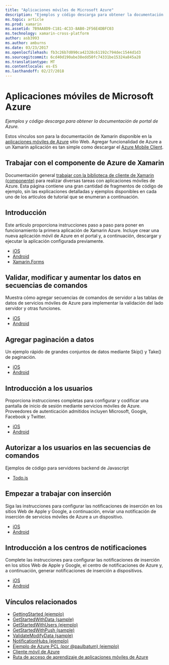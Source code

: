 ```yaml
---
title: "Aplicaciones móviles de Microsoft Azure"
description: "Ejemplos y código descarga para obtener la documentación de portal de Azure."
ms.topic: article
ms.prod: xamarin
ms.assetid: 7B9AA8D9-C181-4C33-8AB0-2F56E4DBFC03
ms.technology: xamarin-cross-platform
author: asb3993
ms.author: amburns
ms.date: 03/23/2017
ms.openlocfilehash: fb3c26b7d090ca42328c61192c794dec1544d1d3
ms.sourcegitcommit: 6cd40d190abe38edd50fc74331be15324a845a28
ms.translationtype: MT
ms.contentlocale: es-ES
ms.lasthandoff: 02/27/2018
---
```

# <a name="microsoft-azure-mobile-apps"></a>Aplicaciones móviles de Microsoft Azure

_Ejemplos y código descarga para obtener la documentación de portal de Azure._

<!--
NOTE TO AUTHORS: this page is referenced from
http://azure.microsoft.com/en-us/develop/mobile/xamarin/
as https://developer.xamarin.com/guides/cross-platform/data-cloud/mobile-services/
A redirect has been put in place to /mobile-apps/ HOWEVER the /Resources/ .ZIP files are still located in /mobile-services/ so that the following permalinks don't break

The ZIPs in /Resources/ are also referenced by inbound links
Getting Started  http://go.microsoft.com/fwlink/p/?LinkId=331359
Get started with data   http://go.microsoft.com/fwlink/p/?LinkId=331302
Get started with push   http://go.microsoft.com/fwlink/p/?LinkId=331303
Get started with authentication http://go.microsoft.com/fwlink/p/?LinkId=331328
Get started with Notification Hubs  http://go.microsoft.com/fwlink/p/?LinkId=331329
Validate and modify data    http://go.microsoft.com/fwlink/p/?LinkId=331330
-->


Estos vínculos son para la documentación de Xamarin disponible en la [aplicaciones móviles de Azure](https://azure.microsoft.com/en-us/documentation/services/app-service/mobile/) sitio Web.
Agregar funcionalidad de Azure a un Xamarin aplicación es tan simple como descargar el [Azure Mobile Client](https://www.nuget.org/packages/Microsoft.Azure.Mobile.Client/).

## <a name="working-with-the-xamarin-azure-component"></a>Trabajar con el componente de Azure de Xamarin

Documentación general [trabajar con la biblioteca de cliente de Xamarin (componente)](https://azure.microsoft.com/en-us/documentation/articles/app-service-mobile-dotnet-how-to-use-client-library/) para realizar diversas tareas con aplicaciones móviles de Azure. Esta página contiene una gran cantidad de fragmentos de código de ejemplo, sin las explicaciones detalladas y ejemplos disponibles en cada uno de los artículos de tutorial que se enumeran a continuación.

## <a name="getting-started"></a>Introducción

Este artículo proporciona instrucciones paso a paso para poner en funcionamiento la primera aplicación de Xamarin Azure.
Incluye crear una nueva aplicación móvil de Azure en el portal y, a continuación, descargar y ejecutar la aplicación configurada previamente.

-  [iOS](https://azure.microsoft.com/en-us/documentation/articles/app-service-mobile-xamarin-ios-get-started/)
-  [Android](https://azure.microsoft.com/en-us/documentation/articles/app-service-mobile-xamarin-android-get-started/)
-  [Xamarin.Forms](https://azure.microsoft.com/en-us/documentation/articles/app-service-mobile-xamarin-forms-get-started/)

## <a name="validate-modify-and-augment-data-in-scripts"></a>Validar, modificar y aumentar los datos en secuencias de comandos

Muestra cómo agregar secuencias de comandos de servidor a las tablas de datos de servicios móviles de Azure para implementar la validación del lado servidor y otras funciones.

-  [iOS](https://azure.microsoft.com/en-us/documentation/articles/mobile-services-dotnet-how-to-use-client-library/#errors)
-  [Android](https://azure.microsoft.com/en-us/documentation/articles/mobile-services-dotnet-how-to-use-client-library/#errors)


## <a name="add-paging-to-data"></a>Agregar paginación a datos

Un ejemplo rápido de grandes conjuntos de datos mediante Skip() y Take() de paginación.

-  [iOS](https://azure.microsoft.com/en-us/documentation/articles/mobile-services-dotnet-how-to-use-client-library/#paging)
-  [Android](https://azure.microsoft.com/en-us/documentation/articles/mobile-services-dotnet-how-to-use-client-library/#paging)


## <a name="get-started-with-users"></a>Introducción a los usuarios

Proporciona instrucciones completas para configurar y codificar una pantalla de inicio de sesión mediante servicios móviles de Azure. Proveedores de autenticación admitidos incluyen Microsoft, Google, Facebook y Twitter.

-  [iOS](https://azure.microsoft.com/en-us/documentation/articles/app-service-mobile-xamarin-ios-get-started-users/)
-  [Android](https://azure.microsoft.com/en-us/documentation/articles/app-service-mobile-xamarin-android-get-started-users/)


## <a name="authorize-users-in-scripts"></a>Autorizar a los usuarios en las secuencias de comandos

Ejemplos de código para servidores backend de Javascript

-  [Todo.js](https://github.com/Azure/azure-mobile-apps-node/blob/master/samples/personal-table/tables/TodoItem.js#L38)


## <a name="get-started-with-push"></a>Empezar a trabajar con inserción

Siga las instrucciones para configurar las notificaciones de inserción en los sitios Web de Apple y Google, a continuación, enviar una notificación de inserción de servicios móviles de Azure a un dispositivo.

-  [iOS](https://azure.microsoft.com/en-us/documentation/articles/app-service-mobile-xamarin-ios-get-started-push/)
-  [Android](https://azure.microsoft.com/en-us/documentation/articles/app-service-mobile-xamarin-android-get-started-push/)


## <a name="get-started-with-notification-hubs"></a>Introducción a los centros de notificaciones

Complete las instrucciones para configurar las notificaciones de inserción en los sitios Web de Apple y Google, el centro de notificaciones de Azure y, a continuación, generar notificaciones de inserción a dispositivos.

-  [iOS](http://azure.microsoft.com/en-us/documentation/articles/partner-xamarin-notification-hubs-ios-get-started/)
-  [Android](http://azure.microsoft.com/en-us/documentation/articles/partner-xamarin-notification-hubs-android-get-started/)



## <a name="related-links"></a>Vínculos relacionados

- [GettingStarted (ejemplo)](https://github.com/xamarin/mobile-samples/tree/master/Azure/GettingStarted)
- [GetStartedWithData (sample)](https://github.com/xamarin/mobile-samples/tree/master/Azure/GetStartedWithData)
- [GetStartedWithUsers (ejemplo)](https://github.com/xamarin/mobile-samples/tree/master/Azure/GetStartedWithUsers)
- [GetStartedWithPush (sample)](https://github.com/xamarin/mobile-samples/tree/master/Azure/GetStartedWithPush)
- [ValidateModifyData (sample)](https://github.com/xamarin/mobile-samples/tree/master/Azure/ValidateModifyData)
- [NotificationHubs (ejemplo)](https://github.com/xamarin/mobile-samples/tree/master/Azure/NotificationHubs)
- [Ejemplo de Azure PCL (por @paulbatum) (ejemplo)](https://github.com/paulbatum/mobile-services-xamarin-pcl)
- [Cliente móvil de Azure](https://www.nuget.org/packages/Microsoft.Azure.Mobile.Client/)
- [Ruta de acceso de aprendizaje de aplicaciones móviles de Azure](https://azure.microsoft.com/en-us/documentation/learning-paths/appservice-mobileapps/)
